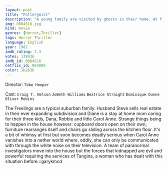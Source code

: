 ```yaml
---
layout: post
title: "Poltergeist"
description: "A young family are visited by ghosts in their home. At first the ghosts appear friendly, moving objects around the house to the amusement of everyone, then they turn nasty and start to terrorise the family before they kidnap the youngest daughter..."
img: 0084516.jpg
kind: movie
genres: [Horror,Thriller]
tags: Horror Thriller 
language: English
year: 1982
imdb_rating: 7.3
votes: 138436
imdb_id: 0084516
netflix_id: 864808
color: 1b263b
---
```

Director: `Tobe Hooper`  

Cast: `Craig T. Nelson` `JoBeth Williams` `Beatrice Straight` `Dominique Dunne` `Oliver Robins` 

The Freelings are a typical suburban family. Husband Steve sells real estate in their ever expanding subdivision and Diane is a stay at home mom caring for their three kids, Dana, Robbie and little Carol Anne. Strange things being to happen in the house however: cupboard doors open on their own, furniture rearranges itself and chairs go sliding across the kitchen floor. It's a bit of whimsy at first but soon becomes deadly serious when Carol Anne vanishes into a nether world where, oddly, she can only be communicated with through the white noise on their television. A team of paranormal investigators move into the house but the forces that kidnapped are evil and powerful requiring the services of Tangina, a woman who has dealt with this situation before.::garykmcd